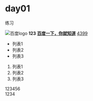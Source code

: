 # day01
练习
<!DOCTYPE html>
<html lang="en">
<head>
    <meta charset="UTF-8">
    <meta name="viewport" content="width=device-width, initial-scale=1.0">
    <meta http-equiv="X-UA-Compatible" content="ie=edge">
    <title>Document Day01</title>
</head>
<body style="height:3000px;">
    <!--  strong 加粗字体 -->
    <!--  src 图片地址-->
    <img src="http://www.baidu.com/img/bd_logo1.png" alt="百度logo">
    <strong>123</strong>
    <a href="http://www.baidu.com" target="_blank"><strong>百度一下，你就知道</strong></a>
    <a href="http://www.4399.com"target="_blank">4399</a>
    <ul>
        <!--  li  无序列表，加点那种-->
        <li>列表1</li>
        <li>列表2</li>
        <li>列表3</li>
    </ul>
    <!--  ol有序列表 带编号-->
    <ol>
        <li>列表1</li>
        <li>列表2</li>
        <li>列表3</li>
    </ol>
    <div>123456</div>
    <span>1234</span>
</body>
</html>

